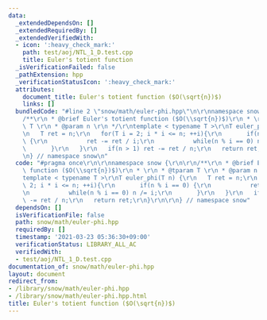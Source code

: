 ```yaml
---
data:
  _extendedDependsOn: []
  _extendedRequiredBy: []
  _extendedVerifiedWith:
  - icon: ':heavy_check_mark:'
    path: test/aoj/NTL_1_D.test.cpp
    title: Euler's totient function
  _isVerificationFailed: false
  _pathExtension: hpp
  _verificationStatusIcon: ':heavy_check_mark:'
  attributes:
    document_title: Euler's totient function ($O(\sqrt{n})$)
    links: []
  bundledCode: "#line 2 \"snow/math/euler-phi.hpp\"\n\r\nnamespace snow {\r\n\r\n\
    /**\r\n * @brief Euler's totient function ($O(\\sqrt{n})$)\r\n * \r\n * @tparam\
    \ T \r\n * @param n \r\n */\r\ntemplate < typename T >\r\nT euler_phi(T n) {\r\
    \n   T ret = n;\r\n   for(T i = 2; i * i <= n; ++i){\r\n       if(n % i == 0)\
    \ {\r\n           ret -= ret / i;\r\n           while(n % i == 0) n /= i;\r\n\
    \       }\r\n   }\r\n   if(n > 1) ret -= ret / n;\r\n   return ret;\r\n}\r\n\r\
    \n} // namespace snow\n"
  code: "#pragma once\r\n\r\nnamespace snow {\r\n\r\n/**\r\n * @brief Euler's totient\
    \ function ($O(\\sqrt{n})$)\r\n * \r\n * @tparam T \r\n * @param n \r\n */\r\n\
    template < typename T >\r\nT euler_phi(T n) {\r\n   T ret = n;\r\n   for(T i =\
    \ 2; i * i <= n; ++i){\r\n       if(n % i == 0) {\r\n           ret -= ret / i;\r\
    \n           while(n % i == 0) n /= i;\r\n       }\r\n   }\r\n   if(n > 1) ret\
    \ -= ret / n;\r\n   return ret;\r\n}\r\n\r\n} // namespace snow"
  dependsOn: []
  isVerificationFile: false
  path: snow/math/euler-phi.hpp
  requiredBy: []
  timestamp: '2021-03-23 05:36:30+09:00'
  verificationStatus: LIBRARY_ALL_AC
  verifiedWith:
  - test/aoj/NTL_1_D.test.cpp
documentation_of: snow/math/euler-phi.hpp
layout: document
redirect_from:
- /library/snow/math/euler-phi.hpp
- /library/snow/math/euler-phi.hpp.html
title: Euler's totient function ($O(\sqrt{n})$)
---
```

